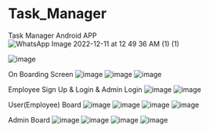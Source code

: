 # Task_Manager
Task Manager Android APP
![WhatsApp Image 2022-12-11 at 12 49 36 AM (1) (1)](https://user-images.githubusercontent.com/50762218/208387458-e3ea26b2-a6e9-4036-9614-8f7d384b166e.jpeg)

![image](https://user-images.githubusercontent.com/50762218/208385800-4560d4b9-ee33-4188-b765-9073ab2c6cd7.png)

On Boarding Screen
![image](https://user-images.githubusercontent.com/50762218/208385892-6e7aab80-e2ff-4a62-a2bd-70881248ca35.png)
![image](https://user-images.githubusercontent.com/50762218/208385931-99aefe5e-3d1d-4170-81f8-f36702b0b09d.png)
![image](https://user-images.githubusercontent.com/50762218/208385962-77512e1c-4241-46be-a962-198c4c5c77fd.png)

Employee Sign Up & Login & Admin Login
![image](https://user-images.githubusercontent.com/50762218/208386087-d01e26fc-c4f7-418a-88d8-f8d41400a10f.png)
![image](https://user-images.githubusercontent.com/50762218/208386109-f6546227-b910-4587-9a46-346535bfce27.png)

User(Employee) Board
![image](https://user-images.githubusercontent.com/50762218/208386235-bcab8876-da5e-4fe1-8cc9-428d206ff205.png)
![image](https://user-images.githubusercontent.com/50762218/208386266-6fcb20a1-b69d-4fe7-89c1-ca01c864d1ed.png)
![image](https://user-images.githubusercontent.com/50762218/208386291-10443da0-1c2a-453b-b8c6-48124fbfdd2f.png)
![image](https://user-images.githubusercontent.com/50762218/208386318-610b663f-3968-4211-85c9-f193a351397f.png)

Admin Board
![image](https://user-images.githubusercontent.com/50762218/208386429-c7587930-a8c9-49cb-91d9-e50230af4a92.png)
![image](https://user-images.githubusercontent.com/50762218/208386463-b764119e-6d8d-46e2-ab9f-67d837dcfaba.png)
![image](https://user-images.githubusercontent.com/50762218/208386495-002dca2b-719b-48ca-8db2-126a029cd19b.png)
![image](https://user-images.githubusercontent.com/50762218/208386521-79254921-43f5-41ac-bef4-36575843c44b.png)
